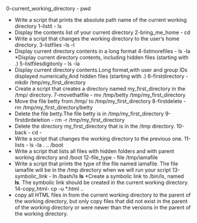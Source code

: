 0-current_working_directory - pwd
* Write a script that prints the absolute path name of the current working directory
1-listit - ls
* Display the contents list of your current directory
2-bring_me_home - cd
* Write a script that changes the working directory to the user’s home directory.
3-listfiles -ls -l
* Display current directory contents in a long format
4-listmorefiles - ls -la
*Display current directory contents, including hidden files (starting with .)
5-listfilesdigitonly - ls -la
* Display current directory contents.Long format,with user and group IDs displayed numerically,And hidden files (starting with .)
6-firstdirectory - mkdir /tmp/my_first_directory
* Create a script that creates a directory named my_first_directory in the /tmp/ directory.
7-movethatfile - mv /tmp/betty /tmp/my_first_directory
* Move the file betty from /tmp/ to /tmp/my_first_directory
 8-firstdelete - rm /tmp/my_first_directory/betty
* Delete the file betty.The file betty is in /tmp/my_first_directory
9-firstdirdeletion - rm -r /tmp/my_first_directory
* Delete the directory my_first_directory that is in the /tmp directory.
10-back - cd -
* Write a script that changes the working directory to the previous one.
11-lists - ls -la . .. /boot
* Write a script that lists all files with hidden folders and with parent working directory and /boot
12-file_type - file /tmp/iamafile
* Write a script that prints the type of the file named iamafile. The file iamafile will be in the /tmp directory when we will run your script 
13-symbolic_link - ln /bash/ls __ls__
*Create a symbolic link to /bin/ls, named __ls__. The symbolic link should be created in the current working directory.
14-copy_html- cp -u *.html ..
* copy all HTML files in  from the current working directory to the parent of the working directory, but only copy files that did not exist in the parent of the working directory or were newer than the versions in the parent of the working directory.
